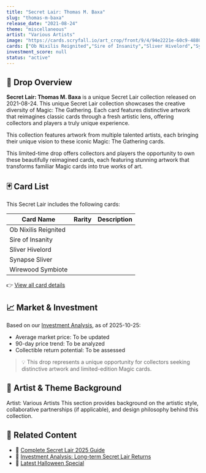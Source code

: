 ```yaml
---
title: "Secret Lair: Thomas M. Baxa"
slug: "thomas-m-baxa"
release_date: "2021-08-24"
theme: "miscellaneous"
artist: "Various Artists"
image: "https://cards.scryfall.io/art_crop/front/9/4/94e2221e-60c9-4880-9513-f7223772bb0b.jpg?1640818164"
cards: ["Ob Nixilis Reignited","Sire of Insanity","Sliver Hivelord","Synapse Sliver","Wirewood Symbiote"]
investment_score: null
status: "active"
---
```


## 💠 Drop Overview
**Secret Lair: Thomas M. Baxa** is a unique Secret Lair collection released on 2021-08-24. This unique Secret Lair collection showcases the creative diversity of Magic: The Gathering. Each card features distinctive artwork that reimagines classic cards through a fresh artistic lens, offering collectors and players a truly unique experience.

This collection features artwork from multiple talented artists, each bringing their unique vision to these iconic Magic: The Gathering cards.

This limited-time drop offers collectors and players the opportunity to own these beautifully reimagined cards, each featuring stunning artwork that transforms familiar Magic cards into true works of art.

## 🃏 Card List
This Secret Lair includes the following cards:

| Card Name | Rarity | Description |
|-----------|---------|-------------|
| Ob Nixilis Reignited |  |  |
| Sire of Insanity |  |  |
| Sliver Hivelord |  |  |
| Synapse Sliver |  |  |
| Wirewood Symbiote |  |  |

👉 [View all card details](/cards?drop=thomas-m-baxa)

## 📈 Market & Investment
Based on our [Investment Analysis](/investment/thomas-m-baxa), as of 2025-10-25:
- Average market price: To be updated
- 90-day price trend: To be analyzed
- Collectible return potential: To be assessed

> 💡 This drop represents a unique opportunity for collectors seeking distinctive artwork and limited-edition Magic cards.

## 🎨 Artist & Theme Background
Artist: Various Artists
This section provides background on the artistic style, collaborative partnerships (if applicable), and design philosophy behind this collection.

## 🔗 Related Content
- 📰 [Complete Secret Lair 2025 Guide](/news/secret-lair-2025-complete-guide)
- 💼 [Investment Analysis: Long-term Secret Lair Returns](/investment)
- 🎃 [Latest Halloween Special](/drops/secret-scare-superdrop-2025)